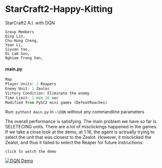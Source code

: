 # StarCraft2-Happy-Kitting
StarCraft2 A.I. with DQN

```
Group Members
Qing Lin,           
Chu-Hung Cheng,         
Yean Li,           
Siyuan Yao,             
Oi Lam Sou,           
Nghiem Trong Van,       
```

#### main.py

```python
Map
Player Units: 2 Reapers
Enemy Unit: 1 Zealor
Victory Condition: Eliminate the enemy
Time Limit: 1 min 30 sec
Modified from PySC2 mini games (DefeatRoaches)

```
Run:
`python3 main.py` in `~\DQN`
without any commandline parameters

The overall performance is satisfying. The main problem we have so far is SELETECING units. There are a lot of misclickings happened in the games. If we take a close look at the demo, at 1:16, the agent is actrually trying to select the unit that was closest to the Zealot. However, it misclicked the Zealot, and thus it failed to select the Reaper for future instructions.

`click to watch the demo`

[![DQN Demo](https://img.youtube.com/vi/EH-jz9o_wDg/0.jpg)](https://www.youtube.com/watch?v=EH-jz9o_wDg "DQN Demo")
